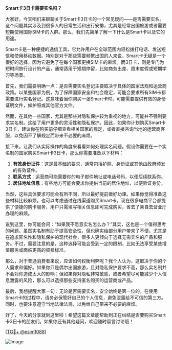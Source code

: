 **Smart卡3日卡需要实名吗？**

大家好，今天咱们来聊聊关于Smart卡3日卡的一个常见疑问——是否需要实名。这个问题其实涉及到很多人的日常生活和出行安排，尤其是经常出国旅游或者需要短期使用国际SIM卡的人群。那么，我们先简单了解一下什么是Smart卡以及它的用途。

Smart卡是一种便捷的通信工具，它允许用户在全球范围内轻松拨打电话、发送短信和使用移动数据。特别是对于那些需要频繁出国的人来说，Smart卡无疑是一个很好的选择，因为它避免了在每个国家更换SIM卡的麻烦。而3日卡，则是专门为短时间旅行设计的产品，通常适用于短期停留，比如商务出差、周末度假或短期学习等场景。

首先，我们需要明确一点：是否需要实名登记主要取决于具体的国家法规和运营商政策。以某些国家为例，为了保障国家安全和社会稳定，可能会要求所有SIM卡都需要进行实名登记。这意味着当你购买一张Smart卡时，可能需要提供有效的身份证明文件，如护照或其他官方文件。

然而，在其他一些国家，尤其是那些对隐私保护较为重视的地方，可能并不强制要求实名制。这给了用户更多的灵活性和隐私保护。因此，如果你计划购买Smart卡3日卡，建议你在购买前仔细查看相关国家的规定，或者直接咨询当地的运营商客服，以免因不了解规定而带来不必要的麻烦。

接下来，让我们从实际操作的角度来看看如何处理实名问题。假设你需要在一个实名制的国家购买Smart卡3日卡，那么你需要准备以下材料：

1. **有效身份证件**：这是最基础的要求，通常包括护照、身份证或其他由政府颁发的有效证件。
2. **联系方式**：运营商可能需要你的电子邮件地址或电话号码，以便后续联系你。
3. **居住地址信息**：有些地方可能会要求你提供当前的居住地址，以便验证身份。

当然，这些具体要求可能会有所不同，所以最好提前做好功课。如果你觉得准备这些材料比较麻烦，也可以考虑通过在线渠道购买Smart卡。现在很多电商平台都提供了便捷的购卡服务，用户只需填写相关信息即可完成购买，省去了亲自去营业厅办理的麻烦。

说到这里，你可能会问：“如果我不愿意实名怎么办？”其实，这也是一个值得思考的问题。虽然实名制有助于提高安全性，但也确实给部分用户带来了不便。尤其是在追求匿名性和隐私保护的现代社会，很多人更倾向于选择无需实名的产品和服务。不过，需要注意的是，这种选择可能会受到一定的限制，比如无法享受某些增值服务或面临更高的资费标准。

那么，对于普通消费者来说，应该如何权衡利弊呢？我个人认为，这取决于你的个人需求和偏好。如果你只是偶尔出国旅游，且对隐私保护要求不高，那么实名制并不会对你造成太大的影响；但如果你对隐私非常敏感，或者希望尽可能减少个人信息泄露的风险，那么可以选择那些支持匿名购买的运营商或产品。

最后，我想提醒大家一句：无论是否需要实名，安全始终是第一位的。在使用Smart卡的过程中，请务必保管好自己的个人信息，避免泄露给不可信的第三方。同时，也要注意遵守当地法律法规，以免给自己带来不必要的麻烦。

好了，今天的分享就到这里啦！希望这篇文章能帮助到正在纠结是否要购买Smart卡3日卡的朋友们。如果你还有其他疑问，欢迎随时留言讨论哦！

[[TG💪+ @esim1088](https://t.me/s/esim1088)]

![Image](https://i.postimg.cc/4NQfJmqS/Snipaste-2025-05-13-00-14-12.png)